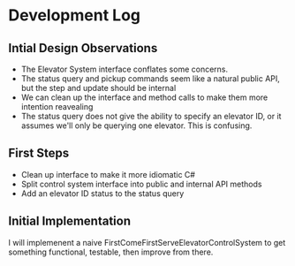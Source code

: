 # Development Log

## Intial Design Observations

* The Elevator System interface conflates some concerns. 
* The status query and pickup commands seem like a natural public API, but the step and update should be internal
* We can clean up the interface and method calls to make them more intention reavealing
* The status query does not give the ability to specify an elevator ID, or it assumes we'll only be querying one elevator. This is confusing. 

## First Steps 

* Clean up interface to make it more idiomatic C#
* Split control system interface into public and internal API methods
* Add an elevator ID status to the status query

## Initial Implementation

I will implemenent a naive FirstComeFirstServeElevatorControlSystem to get something functional, testable, then improve from there.

